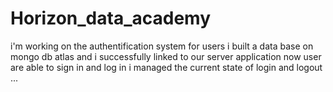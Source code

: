 # Horizon_data_academy
i'm working on the authentification system for users 
i built a data base on mongo db atlas and i successfully linked to our server application 
now user are able to sign in and log in 
i managed the current state of login and logout 
...
